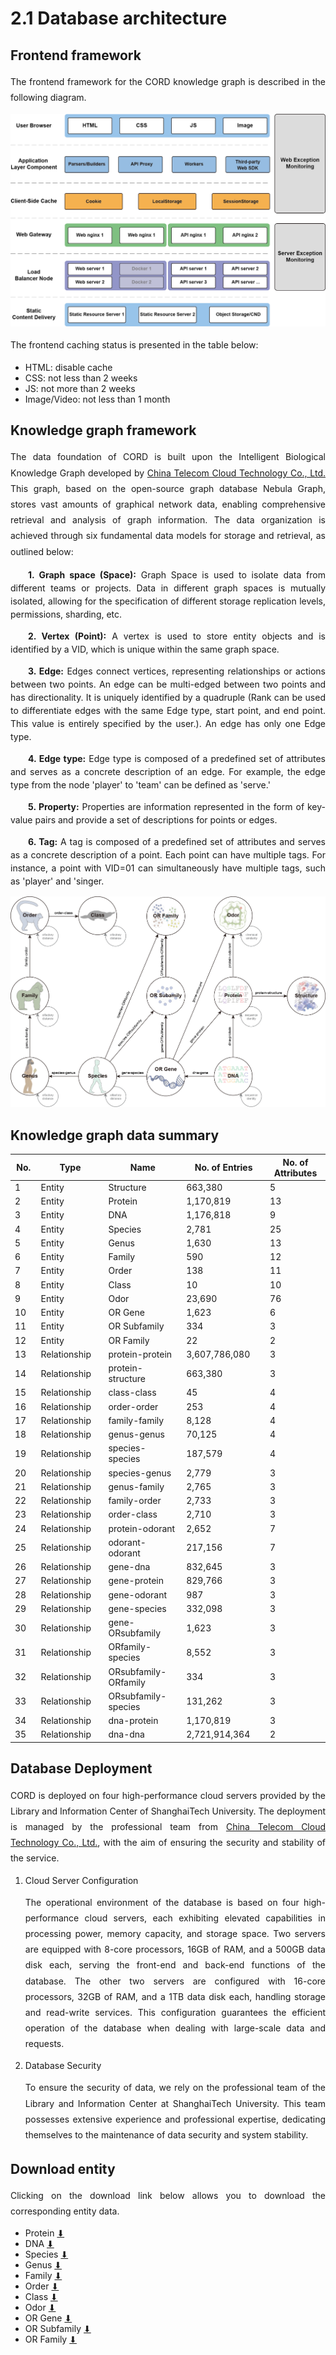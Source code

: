 # 2.1 Database architecture

## Frontend framework

<p style="text-align:justify; line-height: 1.8; ">The frontend framework for the CORD knowledge graph is described in the following diagram.</p>

<div style="text-align:center;">
    <img src="../data/2-figures/2-DataIntroduction/2.1.1-Front_end_frame.webp" alt="2.1.1-Front_end_frame" needTransformUrl="true" />
</div>
<p style="text-align:justify; line-height: 1.8; ">The frontend caching status is presented in the table below:</p>

* HTML: disable cache
* CSS: not less than 2 weeks
* JS: not more than 2 weeks
* Image/Video: not less than 1 month

## Knowledge graph framework

<p style="text-align:justify; line-height: 1.8; ">The data foundation of CORD is built upon the Intelligent Biological Knowledge Graph developed by <a target="_blank" href="https://www.ctyun.cn/">China Telecom Cloud Technology Co., Ltd.</a> This graph, based on the open-source graph database Nebula Graph, stores vast amounts of graphical network data, enabling comprehensive retrieval and analysis of graph information. The data organization is achieved through six fundamental data models for storage and retrieval, as outlined below:</p>

<p style="text-align:justify; line-height: 1.5; text-indent: 2em"><b>1. Graph space (Space):</b> Graph Space is used to isolate data from different teams or projects. Data in different graph spaces is mutually isolated, allowing for the specification of different storage replication levels, permissions, sharding, etc.</p>

<p style="text-align:justify; line-height: 1.5; text-indent: 2em"><b>2. Vertex (Point):</b> A vertex is used to store entity objects and is identified by a VID, which is unique within the same graph space.</p>

<p style="text-align:justify; line-height: 1.5; text-indent: 2em"><b>3. Edge:</b> Edges connect vertices, representing relationships or actions between two points. An edge can be multi-edged between two points and has directionality. It is uniquely identified by a quadruple <Start VID, Edge type, Edge rank, End VID> (Rank can be used to differentiate edges with the same Edge type, start point, and end point. This value is entirely specified by the user.). An edge has only one Edge type.</Start>

<p style="text-align:justify; line-height: 1.5; text-indent: 2em"><b>4. Edge type:</b> Edge type is composed of a predefined set of attributes and serves as a concrete description of an edge. For example, the edge type from the node 'player' to 'team' can be defined as 'serve.'</p>

<p style="text-align:justify; line-height: 1.5; text-indent: 2em"><b>5. Property:</b> Properties are information represented in the form of key-value pairs and provide a set of descriptions for points or edges.</p>

<p style="text-align:justify; line-height: 1.5; text-indent: 2em"><b>6. Tag:</b> A tag is composed of a predefined set of attributes and serves as a concrete description of a point. Each point can have multiple tags. For instance, a point with VID=01 can simultaneously have multiple tags, such as 'player' and 'singer.</p>

<div style="text-align:center;">
    <img src="../data/2-figures/2-DataIntroduction/2.1.2-OR_Konwge_graph.webp" alt="2.1.2-OR_Konwge_graph" needTransformUrl="true" />
</div>


## Knowledge graph data summary

| No.  | Type         | Name                 | No. of Entries | No. of Attributes |
| ---- | ------------ | -------------------- | -------------- | ----------------- |
| 1    | Entity       | Structure            | 663,380        | 5                 |
| 2    | Entity       | Protein              | 1,170,819      | 13                |
| 3    | Entity       | DNA                  | 1,176,818      | 9                 |
| 4    | Entity       | Species              | 2,781          | 25                |
| 5    | Entity       | Genus                | 1,630          | 13                |
| 6    | Entity       | Family               | 590            | 12                |
| 7    | Entity       | Order                | 138            | 11                |
| 8    | Entity       | Class                | 10             | 10                |
| 9    | Entity       | Odor                 | 23,690         | 76                |
| 10   | Entity       | OR Gene              | 1,623          | 6                 |
| 11   | Entity       | OR Subfamily         | 334            | 3                 |
| 12   | Entity       | OR Family            | 22             | 2                 |
| 13   | Relationship | protein-protein      | 3,607,786,080  | 3                 |
| 14   | Relationship | protein-structure    | 663,380        | 3                 |
| 15   | Relationship | class-class          | 45             | 4                 |
| 16   | Relationship | order-order          | 253            | 4                 |
| 17   | Relationship | family-family        | 8,128          | 4                 |
| 18   | Relationship | genus-genus          | 70,125         | 4                 |
| 19   | Relationship | species-species      | 187,579        | 4                 |
| 20   | Relationship | species-genus        | 2,779          | 3                 |
| 21   | Relationship | genus-family         | 2,765          | 3                 |
| 22   | Relationship | family-order         | 2,733          | 3                 |
| 23   | Relationship | order-class          | 2,710          | 3                 |
| 24   | Relationship | protein-odorant      | 2,652          | 7                 |
| 25   | Relationship | odorant-odorant      | 217,156        | 7                 |
| 26   | Relationship | gene-dna             | 832,645        | 3                 |
| 27   | Relationship | gene-protein         | 829,766        | 3                 |
| 28   | Relationship | gene-odorant         | 987            | 3                 |
| 29   | Relationship | gene-species         | 332,098        | 3                 |
| 30   | Relationship | gene-ORsubfamily     | 1,623          | 3                 |
| 31   | Relationship | ORfamily-species     | 8,552          | 3                 |
| 32   | Relationship | ORsubfamily-ORfamily | 334            | 3                 |
| 33   | Relationship | ORsubfamily-species  | 131,262        | 3                 |
| 34   | Relationship | dna-protein          | 1,170,819      | 3                 |
| 35   | Relationship | dna-dna              | 2,721,914,364  | 2                 |

## Database Deployment

<p style="text-align:justify; line-height: 1.8; ">CORD is deployed on four high-performance cloud servers provided by the Library and Information Center of ShanghaiTech University. The deployment is managed by the professional team from <a target="_blank" href="https://www.ctyun.cn/">China Telecom Cloud Technology Co., Ltd.</a>, with the aim of ensuring the security and stability of the service.</p>

1. Cloud Server Configuration

   <p style="text-align:justify; line-height: 1.8; ">The operational environment of the database is based on four high-performance cloud servers, each exhibiting elevated capabilities in processing power, memory capacity, and storage space. Two servers are equipped with 8-core processors, 16GB of RAM, and a 500GB data disk each, serving the front-end and back-end functions of the database. The other two servers are configured with 16-core processors, 32GB of RAM, and a 1TB data disk each, handling storage and read-write services. This configuration guarantees the efficient operation of the database when dealing with large-scale data and requests.</p>

2. Database Security

   <p style="text-align:justify; line-height: 1.8; ">To ensure the security of data, we rely on the professional team of the Library and Information Center at ShanghaiTech University. This team possesses extensive experience and professional expertise, dedicating themselves to the maintenance of data security and system stability.</p>

## Download entity

<p style="text-align:justify; line-height: 1.8; ">Clicking on the download link below allows you to download the corresponding entity data.</p>

* Protein [⬇](/v2/graph/static/help/protein.zip)
* DNA [⬇](/v2/graph/static/help/DNA.zip)
* Species [⬇](/v2/graph/static/help/species.zip)
* Genus [⬇](/v2/graph/static/help/genus.zip)
* Family [⬇](/v2/graph/static/help/family.zip)
* Order [⬇](/v2/graph/static/help/order.zip)
* Class [⬇](/v2/graph/static/help/class.zip)
* Odor [⬇](/v2/graph/static/help/odor.zip)
* OR Gene [⬇](/v2/graph/static/help/gene.zip)
* OR Subfamily [⬇](/v2/graph/static/help/ORsubfamily.zip)
* OR Family [⬇](/v2/graph/static/help/ORfamily.zip)

<style>
table th:nth-of-type(1) {
    width: 5%;
}
table th:nth-of-type(2) {
    width: 15%;
}
table th:nth-of-type(3) {
    width: 20%;
}
table th:nth-of-type(4) {
    width: 20%;
}
table th:nth-of-type(5) {
    width: 15%;
}
</style>
